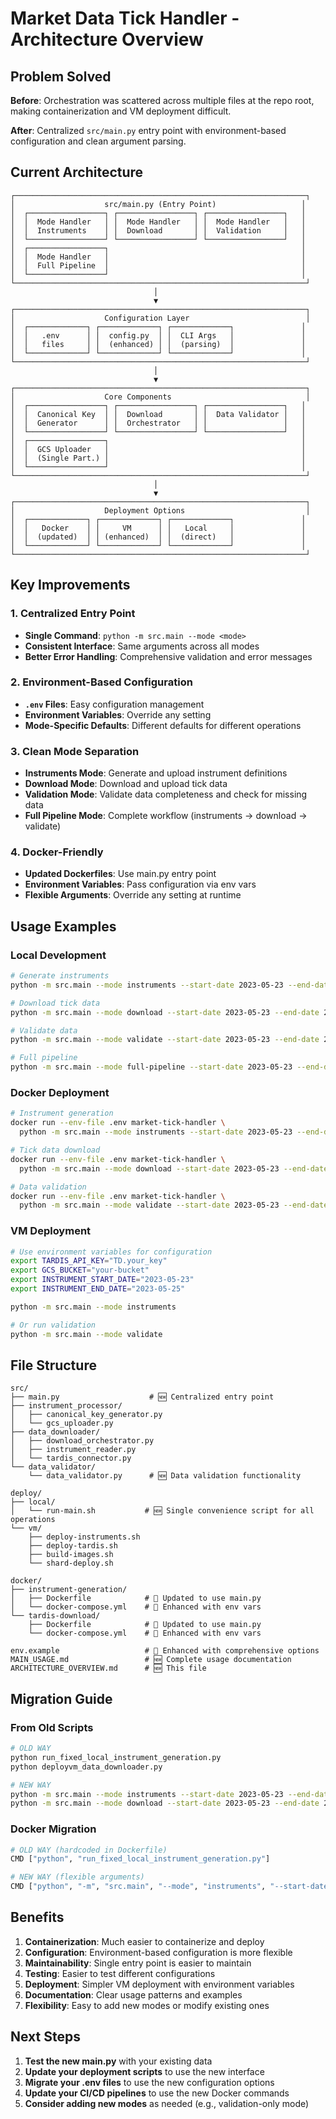 # Market Data Tick Handler - Architecture Overview

## Problem Solved

**Before**: Orchestration was scattered across multiple files at the repo root, making containerization and VM deployment difficult.

**After**: Centralized `src/main.py` entry point with environment-based configuration and clean argument parsing.

## Current Architecture

```
┌─────────────────────────────────────────────────────────────────┐
│                    src/main.py (Entry Point)                   │
│  ┌─────────────────┐ ┌─────────────────┐ ┌─────────────────┐   │
│  │  Mode Handler   │ │  Mode Handler   │ │  Mode Handler   │   │
│  │  Instruments    │ │  Download       │ │  Validation     │   │
│  └─────────────────┘ └─────────────────┘ └─────────────────┘   │
│  ┌─────────────────┐                                           │
│  │  Mode Handler   │                                           │
│  │  Full Pipeline  │                                           │
│  └─────────────────┘                                           │
└─────────────────────────────────────────────────────────────────┘
                                │
                                ▼
┌─────────────────────────────────────────────────────────────────┐
│                    Configuration Layer                          │
│  ┌─────────────┐ ┌─────────────┐ ┌─────────────┐               │
│  │   .env      │ │  config.py  │ │  CLI Args   │               │
│  │   files     │ │  (enhanced) │ │  (parsing)  │               │
│  └─────────────┘ └─────────────┘ └─────────────┘               │
└─────────────────────────────────────────────────────────────────┘
                                │
                                ▼
┌─────────────────────────────────────────────────────────────────┐
│                    Core Components                              │
│  ┌─────────────────┐ ┌─────────────────┐ ┌─────────────────┐   │
│  │  Canonical Key  │ │  Download       │ │  Data Validator │   │
│  │  Generator      │ │  Orchestrator   │ │                 │   │
│  └─────────────────┘ └─────────────────┘ └─────────────────┘   │
│  ┌─────────────────┐                                           │
│  │  GCS Uploader   │                                           │
│  │  (Single Part.) │                                           │
│  └─────────────────┘                                           │
└─────────────────────────────────────────────────────────────────┘
                                │
                                ▼
┌─────────────────────────────────────────────────────────────────┐
│                    Deployment Options                           │
│  ┌─────────────┐ ┌─────────────┐ ┌─────────────┐               │
│  │   Docker    │ │     VM      │ │   Local     │               │
│  │  (updated)  │ │ (enhanced)  │ │  (direct)   │               │
│  └─────────────┘ └─────────────┘ └─────────────┘               │
└─────────────────────────────────────────────────────────────────┘
```

## Key Improvements

### 1. Centralized Entry Point
- **Single Command**: `python -m src.main --mode <mode>`
- **Consistent Interface**: Same arguments across all modes
- **Better Error Handling**: Comprehensive validation and error messages

### 2. Environment-Based Configuration
- **`.env` Files**: Easy configuration management
- **Environment Variables**: Override any setting
- **Mode-Specific Defaults**: Different defaults for different operations

### 3. Clean Mode Separation
- **Instruments Mode**: Generate and upload instrument definitions
- **Download Mode**: Download and upload tick data
- **Validation Mode**: Validate data completeness and check for missing data
- **Full Pipeline Mode**: Complete workflow (instruments → download → validate)

### 4. Docker-Friendly
- **Updated Dockerfiles**: Use main.py entry point
- **Environment Variables**: Pass configuration via env vars
- **Flexible Arguments**: Override any setting at runtime

## Usage Examples

### Local Development
```bash
# Generate instruments
python -m src.main --mode instruments --start-date 2023-05-23 --end-date 2023-05-25

# Download tick data
python -m src.main --mode download --start-date 2023-05-23 --end-date 2023-05-25 --venues deribit

# Validate data
python -m src.main --mode validate --start-date 2023-05-23 --end-date 2023-05-25

# Full pipeline
python -m src.main --mode full-pipeline --start-date 2023-05-23 --end-date 2023-05-25
```

### Docker Deployment
```bash
# Instrument generation
docker run --env-file .env market-tick-handler \
  python -m src.main --mode instruments --start-date 2023-05-23 --end-date 2023-05-25

# Tick data download
docker run --env-file .env market-tick-handler \
  python -m src.main --mode download --start-date 2023-05-23 --end-date 2023-05-25

# Data validation
docker run --env-file .env market-tick-handler \
  python -m src.main --mode validate --start-date 2023-05-23 --end-date 2023-05-25
```

### VM Deployment
```bash
# Use environment variables for configuration
export TARDIS_API_KEY="TD.your_key"
export GCS_BUCKET="your-bucket"
export INSTRUMENT_START_DATE="2023-05-23"
export INSTRUMENT_END_DATE="2023-05-25"

python -m src.main --mode instruments

# Or run validation
python -m src.main --mode validate
```

## File Structure

```
src/
├── main.py                    # 🆕 Centralized entry point
├── instrument_processor/
│   ├── canonical_key_generator.py
│   └── gcs_uploader.py
├── data_downloader/
│   ├── download_orchestrator.py
│   ├── instrument_reader.py
│   └── tardis_connector.py
└── data_validator/
    └── data_validator.py      # 🆕 Data validation functionality

deploy/
├── local/
│   └── run-main.sh           # 🆕 Single convenience script for all operations
└── vm/
    ├── deploy-instruments.sh
    ├── deploy-tardis.sh
    ├── build-images.sh
    └── shard-deploy.sh

docker/
├── instrument-generation/
│   ├── Dockerfile            # 🔄 Updated to use main.py
│   └── docker-compose.yml    # 🔄 Enhanced with env vars
└── tardis-download/
    ├── Dockerfile            # 🔄 Updated to use main.py
    └── docker-compose.yml    # 🔄 Enhanced with env vars

env.example                   # 🔄 Enhanced with comprehensive options
MAIN_USAGE.md                 # 🆕 Complete usage documentation
ARCHITECTURE_OVERVIEW.md      # 🆕 This file
```

## Migration Guide

### From Old Scripts
```bash
# OLD WAY
python run_fixed_local_instrument_generation.py
python deployvm_data_downloader.py

# NEW WAY
python -m src.main --mode instruments --start-date 2023-05-23 --end-date 2023-05-25
python -m src.main --mode download --start-date 2023-05-23 --end-date 2023-05-25 --venues deribit
```

### Docker Migration
```bash
# OLD WAY (hardcoded in Dockerfile)
CMD ["python", "run_fixed_local_instrument_generation.py"]

# NEW WAY (flexible arguments)
CMD ["python", "-m", "src.main", "--mode", "instruments", "--start-date", "2023-05-23", "--end-date", "2023-05-25"]
```

## Benefits

1. **Containerization**: Much easier to containerize and deploy
2. **Configuration**: Environment-based configuration is more flexible
3. **Maintainability**: Single entry point is easier to maintain
4. **Testing**: Easier to test different configurations
5. **Deployment**: Simpler VM deployment with environment variables
6. **Documentation**: Clear usage patterns and examples
7. **Flexibility**: Easy to add new modes or modify existing ones

## Next Steps

1. **Test the new main.py** with your existing data
2. **Update your deployment scripts** to use the new interface
3. **Migrate your .env files** to use the new configuration options
4. **Update your CI/CD pipelines** to use the new Docker commands
5. **Consider adding new modes** as needed (e.g., validation-only mode)
